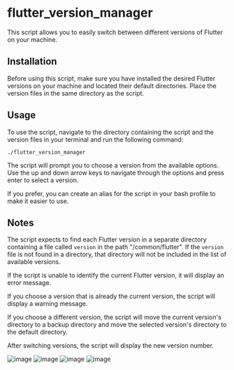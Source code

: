 # flutter_version_manager

This script allows you to easily switch between different versions of Flutter on your machine. 

## Installation

Before using this script, make sure you have installed the desired Flutter versions on your machine and located their default directories. Place the version files in the same directory as the script. 

## Usage

To use the script, navigate to the directory containing the script and the version files in your terminal and run the following command: 

```
./flutter_version_manager
```

The script will prompt you to choose a version from the available options. Use the up and down arrow keys to navigate through the options and press enter to select a version. 

If you prefer, you can create an alias for the script in your bash profile to make it easier to use. 

## Notes

The script expects to find each Flutter version in a separate directory containing a file called `version` in the path "/common/flutter". If the `version` file is not found in a directory, that directory will not be included in the list of available versions.

If the script is unable to identify the current Flutter version, it will display an error message. 

If you choose a version that is already the current version, the script will display a warning message. 

If you choose a different version, the script will move the current version's directory to a backup directory and move the selected version's directory to the default directory. 

After switching versions, the script will display the new version number.

![image](https://user-images.githubusercontent.com/76235377/236335146-3368dd80-6461-4ec2-9221-2045f1684d95.png)
![image](https://user-images.githubusercontent.com/76235377/236334718-590ba1ef-198b-4d73-8e2d-a8ea1f1aff96.png)
![image](https://user-images.githubusercontent.com/76235377/236334818-df23065f-c863-4434-921d-c78933bf7912.png)
![image](https://user-images.githubusercontent.com/76235377/236335318-bfa29c0f-d029-48f0-8305-5f397ace64da.png)


